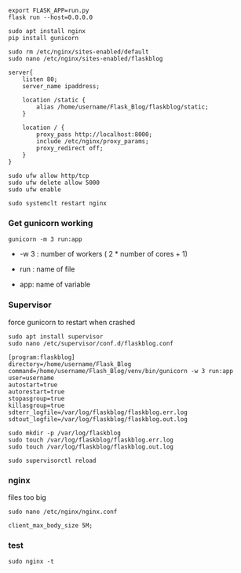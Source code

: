 ```shell
export FLASK_APP=run.py
flask run --host=0.0.0.0
```



```shell
sudo apt install nginx
pip install gunicorn
```



```shell
sudo rm /etc/nginx/sites-enabled/default
sudo nano /etc/nginx/sites-enabled/flaskblog

server{
	listen 80;
	server_name ipaddress;
	
	location /static {
		alias /home/username/Flask_Blog/flaskblog/static;
	}
	
	location / {
		proxy_pass http://localhost:8000;
		include /etc/nginx/proxy_params;
		proxy_redirect off;
	}
}
```





```shell
sudo ufw allow http/tcp
sudo ufw delete allow 5000
sudo ufw enable
```



```shell
sudo systemclt restart nginx
```



### Get gunicorn working

```shell
gunicorn -m 3 run:app
```

- -w 3 : number of workers ( 2 * number of cores + 1)

- run : name of file

- app: name of variable



### Supervisor

force gunicorn to restart when crashed

```shell
sudo apt install supervisor
sudo nano /etc/supervisor/conf.d/flaskblog.conf

[program:flaskblog]
directory=/home/username/Flask_Blog
command=/home/username/Flash_Blog/venv/bin/gunicorn -w 3 run:app
user=username
autostart=true
autorestart=true
stopasgroup=true
killasgroup=true
sdterr_logfile=/var/log/flaskblog/flaskblog.err.log
sdtout_logfile=/var/log/flaskblog/flaskblog.out.log

sudo mkdir -p /var/log/flaskblog
sudo touch /var/log/flaskblog/flaskblog.err.log
sudo touch /var/log/flaskblog/flaskblog.out.log

sudo supervisorctl reload
```





### nginx

files too big

```shell
sudo nano /etc/nginx/nginx.conf

client_max_body_size 5M;
```





### test

```shell
sudo nginx -t
```

